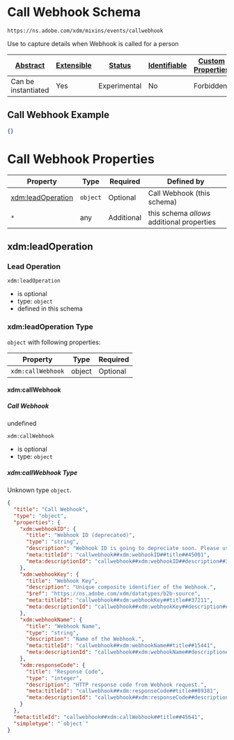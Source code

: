 
# Call Webhook Schema

```
https://ns.adobe.com/xdm/mixins/events/callwebhook
```

Use to capture details when Webhook is called for a person

| [Abstract](../../../../abstract.md) | [Extensible](../../../../extensions.md) | [Status](../../../../status.md) | [Identifiable](../../../../id.md) | [Custom Properties](../../../../extensions.md) | [Additional Properties](../../../../extensions.md) | Defined In |
|-------------------------------------|-----------------------------------------|---------------------------------|-----------------------------------|------------------------------------------------|----------------------------------------------------|------------|
| Can be instantiated | Yes | Experimental | No | Forbidden | Permitted | [fieldgroups/experience-event/events/callwebhook.schema.json](fieldgroups/experience-event/events/callwebhook.schema.json) |

## Call Webhook Example
```json
{}
```

# Call Webhook Properties

| Property | Type | Required | Defined by |
|----------|------|----------|------------|
| [xdm:leadOperation](#xdmleadoperation) | `object` | Optional | Call Webhook (this schema) |
| `*` | any | Additional | this schema *allows* additional properties |

## xdm:leadOperation
### Lead Operation

`xdm:leadOperation`
* is optional
* type: `object`
* defined in this schema

### xdm:leadOperation Type


`object` with following properties:


| Property | Type | Required |
|----------|------|----------|
| `xdm:callWebhook`| object | Optional |



#### xdm:callWebhook
##### Call Webhook

undefined

`xdm:callWebhook`
* is optional
* type: `object`

##### xdm:callWebhook Type

Unknown type `object`.

```json
{
  "title": "Call Webhook",
  "type": "object",
  "properties": {
    "xdm:webhookID": {
      "title": "Webhook ID (deprecated)",
      "type": "string",
      "description": "Webhook ID is going to depreciate soon. Please use Webhook Key.",
      "meta:titleId": "callwebhook##xdm:webhookID##title##45001",
      "meta:descriptionId": "callwebhook##xdm:webhookID##description##3851"
    },
    "xdm:webhookKey": {
      "title": "Webhook Key",
      "description": "Unique composite identifier of the Webhook.",
      "$ref": "https://ns.adobe.com/xdm/datatypes/b2b-source",
      "meta:titleId": "callwebhook##xdm:webhookKey##title##37211",
      "meta:descriptionId": "callwebhook##xdm:webhookKey##description##51371"
    },
    "xdm:webhookName": {
      "title": "Webhook Name",
      "type": "string",
      "description": "Name of the Webhook.",
      "meta:titleId": "callwebhook##xdm:webhookName##title##15441",
      "meta:descriptionId": "callwebhook##xdm:webhookName##description##81481"
    },
    "xdm:responseCode": {
      "title": "Response Code",
      "type": "integer",
      "description": "HTTP response code from Webhook request.",
      "meta:titleId": "callwebhook##xdm:responseCode##title##89381",
      "meta:descriptionId": "callwebhook##xdm:responseCode##description##3901"
    }
  },
  "meta:titleId": "callwebhook##xdm:callWebhook##title##45641",
  "simpletype": "`object`"
}
```









